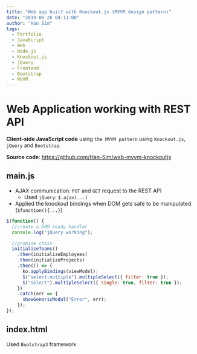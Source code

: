 ```yaml
---
title: "Web app built with Knockout.js (MVVM design pattern)"
date: "2019-06-28 04:11:00"
author: "Han Sim"
tags:
  - Portfolio
  - JavaScript
  - Web
  - Node.js
  - Knockout.js
  - jQuery
  - Frontend
  - Bootstrap
  - MVVM
---
```


# Web Application working with REST API

**Client-side JavaScript code** using `the MVVM pattern` using `Knockout.js`, `jQuery` and `Bootstrap`.

**Source code**: https://github.com/Han-Sim/web-mvvm-knockoutjs

## main.js

- AJAX communication: `PUT` and `GET` request to the REST API
  - Used `jQuery`: `$.ajax(...)`
- Applied the knockout bindings when DOM gets safe to be manipulated (`$function(){...}`)

```JavaScript
$(function() {
  //create a DOM ready handler
  console.log("jQuery working");

  //promise chain
  initializeTeams()
    .then(initializeEmployees)
    .then(initializeProjects)
    .then(() => {
      ko.applyBindings(viewModel);
      $("select.multiple").multipleSelect({ filter: true });
      $("select").multipleSelect({ single: true, filter: true });
    })
    .catch(err => {
      showGenericModal("Error", err);
    });
});
```

## index.html

Used `Bootstrap3` framework

